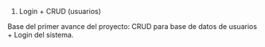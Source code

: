 1. Login + CRUD (usuarios)

Base del primer avance del proyecto: CRUD para base de datos de usuarios + Login del sistema.
